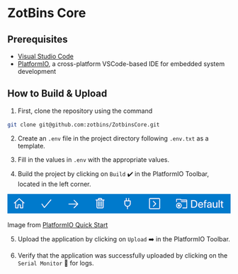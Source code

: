 # ZotBins Core

## Prerequisites
- [Visual Studio Code](https://code.visualstudio.com/)
- [PlatformIO](https://platformio.org/), a cross-platform VSCode-based IDE for embedded system development

## How to Build & Upload
1. First, clone the repository using the command
```bash
git clone git@github.com:zotbins/ZotbinsCore.git
```

2. Create an `.env` file in the project directory following `.env.txt` as a template.

3. Fill in the values in `.env` with the appropriate values.

4. Build the project by clicking on `Build` ✔️ in the PlatformIO Toolbar, located in the left corner.

![PlatformIO VSCode Toolbar](docs/platformio-ide-vscode-toolbar.png)

Image from [PlatformIO Quick Start](https://docs.platformio.org/en/latest/ide/vscode.html#id2)

5. Upload the application by clicking on `Upload` ➡️ in the PlatformIO Toolbar.

6. Verify that the application was successfully uploaded by clicking on the `Serial Monitor` 🔌 for logs.
